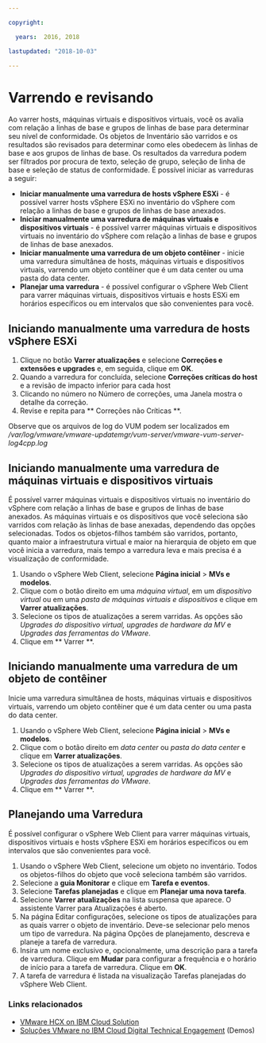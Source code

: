 ```yaml
---

copyright:

  years:  2016, 2018

lastupdated: "2018-10-03"

---
```


# Varrendo e revisando

Ao varrer hosts, máquinas virtuais e dispositivos virtuais, você os avalia com relação a linhas de base e grupos de linhas de base para determinar seu nível de conformidade. Os objetos de Inventário são varridos e os resultados são revisados para determinar como eles obedecem às linhas de base e aos grupos de linhas de base. Os resultados da varredura podem ser filtrados por procura de texto, seleção de grupo, seleção de linha de base e seleção de status de conformidade. É possível iniciar as varreduras a seguir:
*	**Iniciar manualmente uma varredura de hosts vSphere ESXi** - é possível varrer hosts vSphere ESXi no inventário do vSphere com relação a linhas de base e grupos de linhas de base anexados.
*	**Iniciar manualmente uma varredura de máquinas virtuais e dispositivos virtuais** - é possível varrer máquinas virtuais e dispositivos virtuais no inventário do vSphere com relação a linhas de base e grupos de linhas de base anexados.
*	**Iniciar manualmente uma varredura de um objeto contêiner** - inicie uma varredura simultânea de hosts, máquinas virtuais e dispositivos virtuais, varrendo um objeto contêiner que é um data center ou uma pasta do data center.
*	**Planejar uma varredura** - é possível configurar o vSphere Web Client para varrer máquinas virtuais, dispositivos virtuais e hosts ESXi em horários específicos ou em intervalos que são convenientes para você.

##	Iniciando manualmente uma varredura de hosts vSphere ESXi

1.	Clique no botão **Varrer atualizações** e selecione **Correções e extensões e upgrades** e, em seguida, clique em **OK**.
2.	Quando a varredura for concluída, selecione **Correções críticas do host** e a revisão de impacto inferior para cada host
3.	Clicando no número no Número de correções, uma Janela mostra o detalhe da correção.
4.	Revise e repita para  ** Correções não Críticas **.

Observe que os arquivos de log do VUM podem ser localizados em _/var/log/vmware/vmware-updatemgr/vum-server/vmware-vum-server-log4cpp.log_

##	Iniciando manualmente uma varredura de máquinas virtuais e dispositivos virtuais

É possível varrer máquinas virtuais e dispositivos virtuais no inventário do vSphere com relação a linhas de base e grupos de linhas de base anexados. As máquinas virtuais e os dispositivos que você seleciona são varridos com relação às linhas de base anexadas, dependendo das opções selecionadas. Todos os objetos-filhos também são varridos, portanto, quanto maior a infraestrutura virtual e maior na hierarquia de objeto em que você inicia a varredura, mais tempo a varredura leva e mais precisa é a visualização de conformidade.

1.	Usando o vSphere Web Client, selecione **Página inicial** > **MVs e modelos**.
2.	Clique com o botão direito em uma _máquina virtual_, em um _dispositivo virtual_ ou em uma _pasta de máquinas virtuais e dispositivos_ e clique em **Varrer atualizações**.
3.	Selecione os tipos de atualizações a serem varridas. As opções são _Upgrades do dispositivo virtual, upgrades de hardware da MV_ e _Upgrades das ferramentas do VMware_.
4.	Clique em  ** Varrer **.

##	Iniciando manualmente uma varredura de um objeto de contêiner

Inicie uma varredura simultânea de hosts, máquinas virtuais e dispositivos virtuais, varrendo um objeto contêiner que é um data center ou uma pasta do data center.
1.	Usando o vSphere Web Client, selecione **Página inicial** > **MVs e modelos**.
2.	Clique com o botão direito em _data center_ ou _pasta do data center_ e clique em **Varrer atualizações**.
3.	Selecione os tipos de atualizações a serem varridas. As opções são _Upgrades do dispositivo virtual, upgrades de hardware da MV_ e _Upgrades das ferramentas do VMware_.
4.	Clique em  ** Varrer **.

##	Planejando uma Varredura

É possível configurar o vSphere Web Client para varrer máquinas virtuais, dispositivos virtuais e hosts vSphere ESXi em horários específicos ou em intervalos que são convenientes para você.

1.	Usando o vSphere Web Client, selecione um objeto no inventário. Todos os objetos-filhos do objeto que você seleciona também são varridos.
2.	Selecione a **guia Monitorar** e clique em **Tarefa e eventos**.
3.	Selecione **Tarefas planejadas** e clique em **Planejar uma nova tarefa**.
4.	Selecione **Varrer atualizações** na lista suspensa que aparece. O assistente Varrer para Atualizações é aberto.
5.	Na página Editar configurações, selecione os tipos de atualizações para as quais varrer o objeto de inventário. Deve-se selecionar pelo menos um tipo de varredura. Na página Opções de planejamento, descreva e planeje a tarefa de varredura.
6.	Insira um nome exclusivo e, opcionalmente, uma descrição para a tarefa de varredura. Clique em **Mudar** para configurar a frequência e o horário de início para a tarefa de varredura. Clique em **OK**.
7.	A tarefa de varredura é listada na visualização Tarefas planejadas do vSphere Web Client.

### Links relacionados

* [ VMware HCX on IBM Cloud Solution ](https://www.ibm.com/cloud/garage/files/HCX_Architecture_Design.pdf)
* [Soluções VMware no IBM Cloud Digital Technical Engagement](https://ibm-dte.mybluemix.net/ibm-vmware) (Demos)
